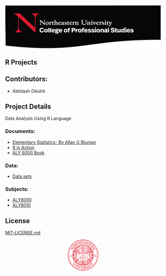 ![](/Images/NU.png)
## R Projects

## Contributors:
- Abhilash Dikshit 

## Project Details
Data Analysis Using R Language 

### Documents:
- [Elementary Statistics- By Allan G Bluman](/Documents/Elementary-Statistics-A-Step-By-Step-Approach-Allan-G.-Bluman.pdf)
- [R in Action](/Documents/R_in_Action.pdf)
- [ALY 6000 Book](/Documents/aly6000.zip)

### Data:
- [Data sets](Data)

### Subjects:
- [ALY6000](ALY6000)
- [ALY6010](ALY6010)

## License
[MIT-LICENSE.md](LICENSE.md)

<p align="center">
  <img width="100" height="100" src="/Images/NuLogo.png">
</p>